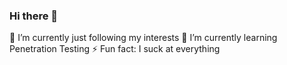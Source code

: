 ### Hi there 👋

🔭 I’m currently just following my interests
🌱 I’m currently learning Penetration Testing
⚡ Fun fact: I suck at everything
